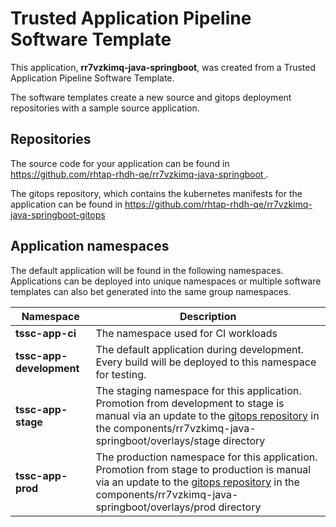 # Trusted Application Pipeline Software Template

This application, **rr7vzkimq-java-springboot**, was created from a Trusted Application Pipeline Software Template.

The software templates create a new source and gitops deployment repositories with a sample source application. 

## Repositories

The source code for your application can be found in [https://github.com/rhtap-rhdh-qe/rr7vzkimq-java-springboot ](https://github.com/rhtap-rhdh-qe/rr7vzkimq-java-springboot ).
 
The gitops repository, which contains the kubernetes manifests for the application can be found in 
[https://github.com/rhtap-rhdh-qe/rr7vzkimq-java-springboot-gitops ](https://github.com/rhtap-rhdh-qe/rr7vzkimq-java-springboot-gitops ) 

## Application namespaces 

The default application will be found in the following namespaces. Applications can be deployed into unique namespaces or multiple software templates can also bet generated into the same group namespaces.  

|  Namespace   |  Description   |  
| -------- | -------- |
| **tssc-app-ci** | The namespace used for CI workloads |
| **tssc-app-development** | The default application during development. Every build will be deployed to this namespace for testing. |
| **tssc-app-stage** | The staging namespace for this application. Promotion from development to stage is manual via an update to the [gitops repository](https://github.com/rhtap-rhdh-qe/rr7vzkimq-java-springboot-gitops ) in the components/rr7vzkimq-java-springboot/overlays/stage directory |
| **tssc-app-prod** | The production namespace for this application. Promotion from stage to production is manual via an update to the [gitops repository](https://github.com/rhtap-rhdh-qe/rr7vzkimq-java-springboot-gitops ) in the components/rr7vzkimq-java-springboot/overlays/prod directory |